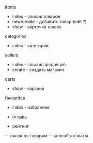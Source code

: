items
- index - список товаров
- new/create - добавить товар (edit ?)
- show - карточка товара

categories
- index - категории

sellers
- index - список продавцов
- create - создать магазин

carts
- show - корзина 

favourites
- index - избранное


- отзывы
- рейтинг

-- поиск по товарам
-- способы оплаты
